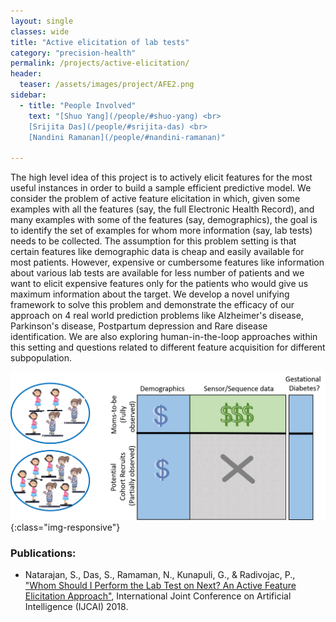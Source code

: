 ```yaml
---
layout: single
classes: wide
title: "Active elicitation of lab tests"
category: "precision-health"
permalink: /projects/active-elicitation/
header:
  teaser: /assets/images/project/AFE2.png
sidebar:
  - title: "People Involved"
    text: "[Shuo Yang](/people/#shuo-yang) <br>
    [Srijita Das](/people/#srijita-das) <br>
    [Nandini Ramanan](/people/#nandini-ramanan)"

---
```


The high level idea of this project is to actively elicit features for the most useful instances in order to build a sample efficient predictive model. We consider the problem of active feature elicitation in which, given some examples with all the features (say, the full Electronic Health Record), and many examples with some of the features (say, demographics), the goal is to identify the set of examples for whom more information (say, lab tests) needs to be collected. The assumption for this problem setting is that certain features like demographic data is cheap and easily available for most patients. However, expensive or cumbersome features like information about various lab tests are available for less number of patients and we want to elicit expensive features only for the patients who would give us maximum information about the target. We develop a novel unifying framework to solve this problem and demonstrate the efficacy of our approach on 4 real world prediction problems like Alzheimer's disease, Parkinson's disease, Postpartum depression and Rare disease identification. We are also exploring human-in-the-loop approaches within this setting and questions related to different feature acquisition for different subpopulation.

![Active Feature Elicitation](/assets/images/project/AFE.png){:class="img-responsive"}
### Publications:
* Natarajan, S., Das, S., Ramaman, N., Kunapuli, G., & Radivojac, P., ["Whom Should I Perform the Lab Test on Next? An Active Feature Elicitation Approach"](https://www.ijcai.org/proceedings/2018/486), International Joint Conference on Artificial Intelligence (IJCAI) 2018.
